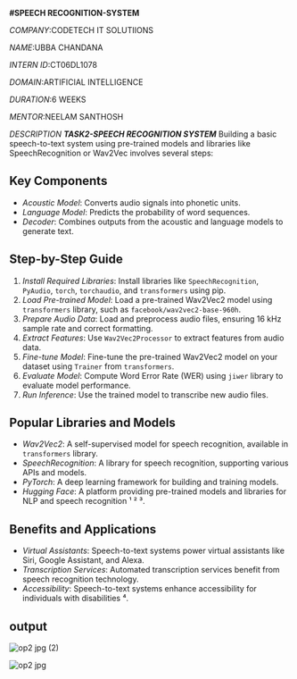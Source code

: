 **#SPEECH RECOGNITION-SYSTEM**

*COMPANY*:CODETECH IT SOLUTIIONS

*NAME*:UBBA CHANDANA

*INTERN ID*:CT06DL1078

*DOMAIN*:ARTIFICIAL INTELLIGENCE

*DURATION*:6 WEEKS

*MENTOR*:NEELAM SANTHOSH

*DESCRIPTION*
***TASK2-SPEECH RECOGNITION SYSTEM***
Building a basic speech-to-text system using pre-trained models and libraries like SpeechRecognition or Wav2Vec involves several steps:

## Key Components
- *Acoustic Model*: Converts audio signals into phonetic units.
- *Language Model*: Predicts the probability of word sequences.
- *Decoder*: Combines outputs from the acoustic and language models to generate text.

## Step-by-Step Guide
1. *Install Required Libraries*: Install libraries like `SpeechRecognition`, `PyAudio`, `torch`, `torchaudio`, and `transformers` using pip.
2. *Load Pre-trained Model*: Load a pre-trained Wav2Vec2 model using `transformers` library, such as `facebook/wav2vec2-base-960h`.
3. *Prepare Audio Data*: Load and preprocess audio files, ensuring 16 kHz sample rate and correct formatting.
4. *Extract Features*: Use `Wav2Vec2Processor` to extract features from audio data.
5. *Fine-tune Model*: Fine-tune the pre-trained Wav2Vec2 model on your dataset using `Trainer` from `transformers`.
6. *Evaluate Model*: Compute Word Error Rate (WER) using `jiwer` library to evaluate model performance.
7. *Run Inference*: Use the trained model to transcribe new audio files.

## Popular Libraries and Models
- *Wav2Vec2*: A self-supervised model for speech recognition, available in `transformers` library.
- *SpeechRecognition*: A library for speech recognition, supporting various APIs and models.
- *PyTorch*: A deep learning framework for building and training models.
- *Hugging Face*: A platform providing pre-trained models and libraries for NLP and speech recognition ¹ ² ³.

## Benefits and Applications
- *Virtual Assistants*: Speech-to-text systems power virtual assistants like Siri, Google Assistant, and Alexa.
- *Transcription Services*: Automated transcription services benefit from speech recognition technology.
- *Accessibility*: Speech-to-text systems enhance accessibility for individuals with disabilities ⁴.

## output

![op2 jpg (2)](https://github.com/user-attachments/assets/3b2f6a5a-8b34-4417-8760-02e3d497c77b)

![op2 jpg](https://github.com/user-attachments/assets/0f6b0c4b-830b-4137-aa04-e6da2bf5592f)
